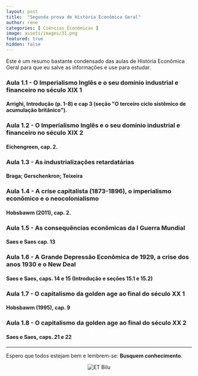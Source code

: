 ```yaml
---
layout: post
title:  "Segunda prova de História Econômica Geral"
author: rene
categories: [ Ciências Econômicas ]
image: assets/images/31.png
featured: true
hidden: false
---
```

Este é um resumo bastante condensado das aulas de História Econômica Geral para que eu salve as informações e use para estudar.

### Aula 1.1 - O Imperialismo Inglês e o seu domínio industrial e financeiro no século XIX 1
#### Arrighi, Introdução (p. 1-8) e cap 3 (seção "O terceiro ciclo sistêmico de acumulação britânico").

### Aula 1.2 - O Imperialismo Inglês e o seu domínio industrial e financeiro no século XIX 2
#### Eichengreen, cap. 2.

### Aula 1.3 - As industrializações retardatárias
#### Braga; Gerschenkron; Teixeira

### Aula 1.4 - A crise capitalista (1873-1896), o imperialismo econômico e o neocolonialismo
#### Hobsbawm (2011), cap. 2.

### Aula 1.5 - As consequências econômicas da I Guerra Mundial
#### Saes e Saes cap. 13

### Aula 1.6 - A Grande Depressão Econômica de 1929, a crise dos anos 1930 e o New Deal
#### Saes e Saes, caps. 14 e 15 (Introdução e seções 15.1 e 15.2)

### Aula 1.7 - O capitalismo da golden age ao final do século XX 1
#### Hobsbawm (1995), cap. 9

### Aula 1.8 - O capitalismo da golden age ao final do século XX 2
#### Saes e Saes, caps. 21 e 22


--------------------
Espero que todos estejam bem e lembrem-se: **Busquem conhecimento**.

<div style="text-align:center;">
  <img src="{{ site.baseurl }}/assets/images/ET-Bilu.webp" alt="ET Bilu">
</div>
